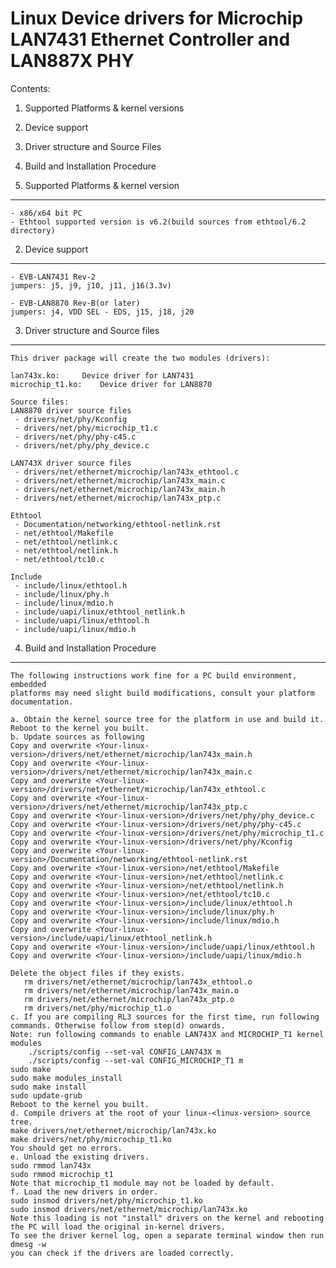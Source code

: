 Linux Device drivers for Microchip LAN7431 Ethernet Controller and LAN887X PHY
==============================================================================

Contents:

1. Supported Platforms & kernel versions
2. Device support
3. Driver structure and Source Files
4. Build and Installation Procedure


1. Supported Platforms & kernel version
----------------------
    - x86/x64 bit PC
	- Ethtool supported version is v6.2(build sources from ethtool/6.2 directory)


2. Device support
-----------------

    - EVB-LAN7431 Rev-2
	jumpers: j5, j9, j10, j11, j16(3.3v)

    - EVB-LAN8870 Rev-B(or later)
	jumpers: j4, VDD SEL - EDS, j15, j18, j20

3. Driver structure and Source files
------------------------------------
    This driver package will create the two modules (drivers):

    lan743x.ko:		Device driver for LAN7431
    microchip_t1.ko:	Device driver for LAN8870

    Source files:
	LAN8870 driver source files
	 - drivers/net/phy/Kconfig
	 - drivers/net/phy/microchip_t1.c
	 - drivers/net/phy/phy-c45.c
	 - drivers/net/phy/phy_device.c

	LAN743X driver source files
	 - drivers/net/ethernet/microchip/lan743x_ethtool.c 
	 - drivers/net/ethernet/microchip/lan743x_main.c
	 - drivers/net/ethernet/microchip/lan743x_main.h
	 - drivers/net/ethernet/microchip/lan743x_ptp.c

	Ethtool
	 - Documentation/networking/ethtool-netlink.rst
	 - net/ethtool/Makefile
	 - net/ethtool/netlink.c
	 - net/ethtool/netlink.h
	 - net/ethtool/tc10.c

	Include
	 - include/linux/ethtool.h
	 - include/linux/phy.h
	 - include/linux/mdio.h
	 - include/uapi/linux/ethtool_netlink.h
	 - include/uapi/linux/ethtool.h
	 - include/uapi/linux/mdio.h


4. Build and Installation Procedure
-----------------------------------
    The following instructions work fine for a PC build environment, embedded
    platforms may need slight build modifications, consult your platform documentation.

    a. Obtain the kernel source tree for the platform in use and build it.
	Reboot to the kernel you built.
    b. Update sources as following
	Copy and overwrite <Your-linux-version>/drivers/net/ethernet/microchip/lan743x_main.h
	Copy and overwrite <Your-linux-version>/drivers/net/ethernet/microchip/lan743x_main.c
	Copy and overwrite <Your-linux-version>/drivers/net/ethernet/microchip/lan743x_ethtool.c
	Copy and overwrite <Your-linux-version>/drivers/net/ethernet/microchip/lan743x_ptp.c
	Copy and overwrite <Your-linux-version>/drivers/net/phy/phy_device.c
	Copy and overwrite <Your-linux-version>/drivers/net/phy/phy-c45.c
	Copy and overwrite <Your-linux-version>/drivers/net/phy/microchip_t1.c
	Copy and overwrite <Your-linux-version>/drivers/net/phy/Kconfig
	Copy and overwrite <Your-linux-version>/Documentation/networking/ethtool-netlink.rst
	Copy and overwrite <Your-linux-version>/net/ethtool/Makefile
	Copy and overwrite <Your-linux-version>/net/ethtool/netlink.c
	Copy and overwrite <Your-linux-version>/net/ethtool/netlink.h
	Copy and overwrite <Your-linux-version>/net/ethtool/tc10.c
	Copy and overwrite <Your-linux-version>/include/linux/ethtool.h
	Copy and overwrite <Your-linux-version>/include/linux/phy.h
	Copy and overwrite <Your-linux-version>/include/linux/mdio.h
	Copy and overwrite <Your-linux-version>/include/uapi/linux/ethtool_netlink.h
	Copy and overwrite <Your-linux-version>/include/uapi/linux/ethtool.h
	Copy and overwrite <Your-linux-version>/include/uapi/linux/mdio.h

	Delete the object files if they exists.
	   rm drivers/net/ethernet/microchip/lan743x_ethtool.o
	   rm drivers/net/ethernet/microchip/lan743x_main.o
	   rm drivers/net/ethernet/microchip/lan743x_ptp.o
	   rm drivers/net/phy/microchip_t1.o
    c. If you are compiling RL3 sources for the first time, run following commands. Otherwise follow from step(d) onwards.
	Note: run following commands to enable LAN743X and MICROCHIP_T1 kernel modules
		./scripts/config --set-val CONFIG_LAN743X m
		./scripts/config --set-val CONFIG_MICROCHIP_T1 m
	sudo make
	sudo make modules_install
	sudo make install
	sudo update-grub
	Reboot to the kernel you built.
    d. Compile drivers at the root of your linux-<linux-version> source tree.
	make drivers/net/ethernet/microchip/lan743x.ko
	make drivers/net/phy/microchip_t1.ko
	You should get no errors.
    e. Unload the existing drivers.
	sudo rmmod lan743x
	sudo rmmod microchip_t1
	Note that microchip_t1 module may not be loaded by default.
    f. Load the new drivers in order.
	sudo insmod drivers/net/phy/microchip_t1.ko
	sudo insmod drivers/net/ethernet/microchip/lan743x.ko
	Note this loading is not "install" drivers on the kernel and rebooting
	the PC will load the original in-kernel drivers.
	To see the driver kernel log, open a separate terminal window then run
	dmesg -w
	you can check if the drivers are loaded correctly.
